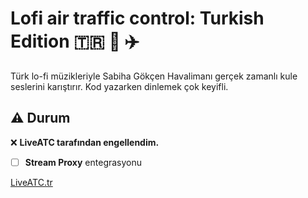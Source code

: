 # Lofi air traffic control: Turkish Edition 🇹🇷 🎵 ✈️

Türk lo-fi müzikleriyle Sabiha Gökçen Havalimanı gerçek zamanlı kule seslerini karıştırır. Kod yazarken dinlemek çok keyifli.

## ⚠️ Durum  
❌ **LiveATC tarafından engellendim.**  
- [ ] **Stream Proxy** entegrasyonu

[LiveATC.tr](https://lofiatctr.vercel.app/)
